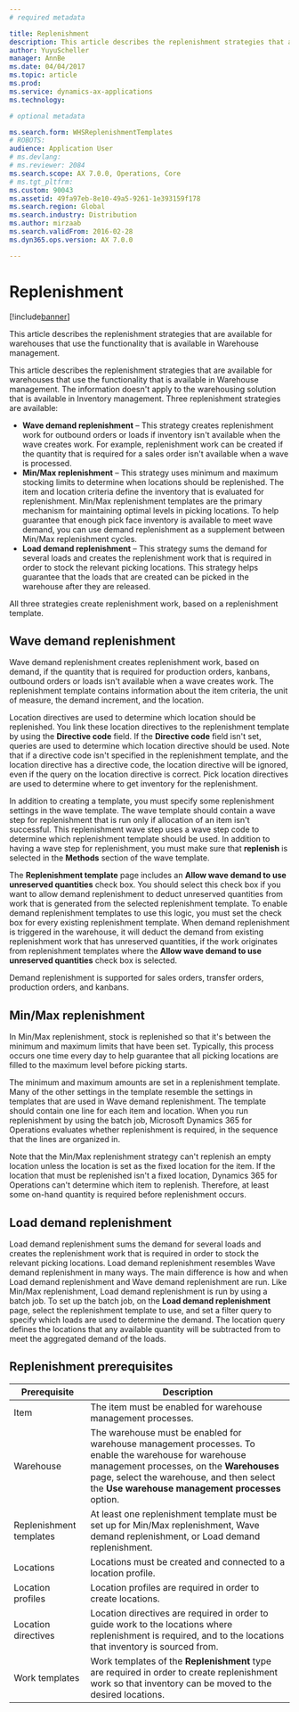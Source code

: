 ```yaml
---
# required metadata

title: Replenishment
description: This article describes the replenishment strategies that are available for warehouses that use the functionality that is available in Warehouse management.
author: YuyuScheller
manager: AnnBe
ms.date: 04/04/2017
ms.topic: article
ms.prod: 
ms.service: dynamics-ax-applications
ms.technology: 

# optional metadata

ms.search.form: WHSReplenishmentTemplates
# ROBOTS: 
audience: Application User
# ms.devlang: 
# ms.reviewer: 2084
ms.search.scope: AX 7.0.0, Operations, Core
# ms.tgt_pltfrm: 
ms.custom: 90043
ms.assetid: 49fa97eb-8e10-49a5-9261-1e393159f178
ms.search.region: Global
ms.search.industry: Distribution
ms.author: mirzaab
ms.search.validFrom: 2016-02-28
ms.dyn365.ops.version: AX 7.0.0

---
```


# Replenishment

[!include[banner](../includes/banner.md)]


This article describes the replenishment strategies that are available for warehouses that use the functionality that is available in Warehouse management.

This article describes the replenishment strategies that are available for warehouses that use the functionality that is available in Warehouse management. The information doesn't apply to the warehousing solution that is available in Inventory management. Three replenishment strategies are available:

-   **Wave demand replenishment** – This strategy creates replenishment work for outbound orders or loads if inventory isn't available when the wave creates work. For example, replenishment work can be created if the quantity that is required for a sales order isn't available when a wave is processed.
-   **Min/Max replenishment** – This strategy uses minimum and maximum stocking limits to determine when locations should be replenished. The item and location criteria define the inventory that is evaluated for replenishment. Min/Max replenishment templates are the primary mechanism for maintaining optimal levels in picking locations. To help guarantee that enough pick face inventory is available to meet wave demand, you can use demand replenishment as a supplement between Min/Max replenishment cycles.
-   **Load demand replenishment** – This strategy sums the demand for several loads and creates the replenishment work that is required in order to stock the relevant picking locations. This strategy helps guarantee that the loads that are created can be picked in the warehouse after they are released.

All three strategies create replenishment work, based on a replenishment template.

## Wave demand replenishment
Wave demand replenishment creates replenishment work, based on demand, if the quantity that is required for production orders, kanbans, outbound orders or loads isn't available when a wave creates work. The replenishment template contains information about the item criteria, the unit of measure, the demand increment, and the location. 

Location directives are used to determine which location should be replenished. You link these location directives to the replenishment template by using the **Directive code** field. If the **Directive code** field isn't set, queries are used to determine which location directive should be used. Note that if a directive code isn't specified in the replenishment template, and the location directive has a directive code, the location directive will be ignored, even if the query on the location directive is correct. Pick location directives are used to determine where to get inventory for the replenishment. 

In addition to creating a template, you must specify some replenishment settings in the wave template. The wave template should contain a wave step for replenishment that is run only if allocation of an item isn't successful. This replenishment wave step uses a wave step code to determine which replenishment template should be used. In addition to having a wave step for replenishment, you must make sure that **replenish** is selected in the **Methods** section of the wave template. 

The **Replenishment template** page includes an **Allow wave demand to use unreserved quantities** check box. You should select this check box if you want to allow demand replenishment to deduct unreserved quantities from work that is generated from the selected replenishment template. To enable demand replenishment templates to use this logic, you must set the check box for every existing replenishment template. When demand replenishment is triggered in the warehouse, it will deduct the demand from existing replenishment work that has unreserved quantities, if the work originates from replenishment templates where the **Allow wave demand to use unreserved quantities** check box is selected.


Demand replenishment is supported for sales orders, transfer orders, production orders, and kanbans. 

## Min/Max replenishment
In Min/Max replenishment, stock is replenished so that it's between the minimum and maximum limits that have been set. Typically, this process occurs one time every day to help guarantee that all picking locations are filled to the maximum level before picking starts. 

The minimum and maximum amounts are set in a replenishment template. Many of the other settings in the template resemble the settings in templates that are used in Wave demand replenishment. The template should contain one line for each item and location. When you run replenishment by using the batch job, Microsoft Dynamics 365 for Operations evaluates whether replenishment is required, in the sequence that the lines are organized in. 

Note that the Min/Max replenishment strategy can't replenish an empty location unless the location is set as the fixed location for the item. If the location that must be replenished isn't a fixed location, Dynamics 365 for Operations can't determine which item to replenish. Therefore, at least some on-hand quantity is required before replenishment occurs.

## Load demand replenishment
Load demand replenishment sums the demand for several loads and creates the replenishment work that is required in order to stock the relevant picking locations. Load demand replenishment resembles Wave demand replenishment in many ways. The main difference is how and when Load demand replenishment and Wave demand replenishment are run. Like Min/Max replenishment, Load demand replenishment is run by using a batch job. To set up the batch job, on the **Load demand replenishment** page, select the replenishment template to use, and set a filter query to specify which loads are used to determine the demand. The location query defines the locations that any available quantity will be subtracted from to meet the aggregated demand of the loads.

## Replenishment prerequisites
| Prerequisite            | Description                                                                                                                                                                                                                                        |
|-------------------------|----------------------------------------------------------------------------------------------------------------------------------------------------------------------------------------------------------------------------------------------------|
| Item                    | The item must be enabled for warehouse management processes.                                                                                                                                                                                       |
| Warehouse               | The warehouse must be enabled for warehouse management processes. To enable the warehouse for warehouse management processes, on the **Warehouses** page, select the warehouse, and then select the **Use warehouse management processes** option. |
| Replenishment templates | At least one replenishment template must be set up for Min/Max replenishment, Wave demand replenishment, or Load demand replenishment.                                                                                                             |
| Locations               | Locations must be created and connected to a location profile.                                                                                                                                                                                     |
| Location profiles       | Location profiles are required in order to create locations.                                                                                                                                                                                       |
| Location directives     | Location directives are required in order to guide work to the locations where replenishment is required, and to the locations that inventory is sourced from.                                                                                     |
| Work templates          | Work templates of the **Replenishment** type are required in order to create replenishment work so that inventory can be moved to the desired locations.                                                                                           |





